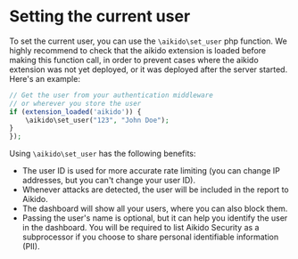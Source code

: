 # Setting the current user

To set the current user, you can use the `\aikido\set_user` php function.
We highly recommend to check that the aikido extension is loaded before making this function call, in order to prevent cases where the aikido extension was not yet deployed, or it was deployed after the server started.
Here's an example:

```php
// Get the user from your authentication middleware
// or wherever you store the user
if (extension_loaded('aikido')) {
    \aikido\set_user("123", "John Doe");
}
});
```

Using `\aikido\set_user` has the following benefits:
- The user ID is used for more accurate rate limiting (you can change IP addresses, but you can't change your user ID).
- Whenever attacks are detected, the user will be included in the report to Aikido.
- The dashboard will show all your users, where you can also block them.
- Passing the user's name is optional, but it can help you identify the user in the dashboard. You will be required to list Aikido Security as a subprocessor if you choose to share personal identifiable information (PII).
